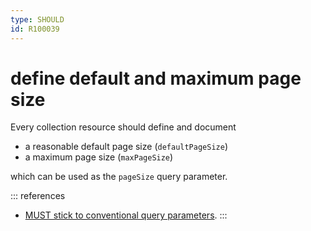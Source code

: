 ```yaml
---
type: SHOULD
id: R100039
---
```


# define default and maximum page size

Every collection resource should define and document

- a reasonable default page size (`defaultPageSize`)
- a maximum page size (`maxPageSize`)

which can be used as the `pageSize` query parameter.

::: references

- [MUST stick to conventional query parameters](./guidelines/020_guidelines/050_naming-conventions/1110_must-stick-to-conventional-query-parameters.md).
  :::
